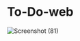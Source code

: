 # To-Do-web
![Screenshot (81)](https://github.com/TahmidMuntaser/To-Do-web/assets/115565668/b36bbb5a-54a1-46c6-b7be-041b7ab9ec0a)

